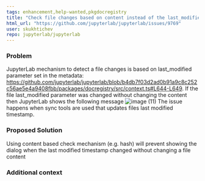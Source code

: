 ```yaml
---
tags: enhancement,help-wanted,pkgdocregistry
title: "Check file changes based on content instead of the last_modified metadata"
html_url: "https://github.com/jupyterlab/jupyterlab/issues/9769"
user: skukhtichev
repo: jupyterlab/jupyterlab
---
```


<!--
Welcome! Thanks for thinking of a way to improve JupyterLab. If this solves a problem for you, then it probably solves that problem for lots of people! So the whole community will benefit from this request.


Before creating a new feature request please search the issues for relevant feature requests.
-->

### Problem
JupyterLab mechanism to detect a file changes is based on last_modified parameter set in the metadata: https://github.com/jupyterlab/jupyterlab/blob/b4db7f03d2ad0b91a9c8c252c56ae5e4a9408fbb/packages/docregistry/src/context.ts#L644-L649. 
If the file last_modified parameter was changed without changing the content then JupyterLab shows the following message
![image (11)](https://user-images.githubusercontent.com/12250108/107552472-dc1b9a00-6bd3-11eb-9c8c-3cf7b274e0c1.png)
The issue happens when sync tools are used that updates files last modified timestamp.


<!-- Provide a clear and concise description of what problem this feature will solve. For example:

* I'm always frustrated when [...] because [...]
* I would like it if [...] happened when I [...] because [...]
-->

### Proposed Solution
Using content based check mechanism (e.g. hash) will prevent showing the dialog when the last modified timestamp changed without changing a file content
<!-- Provide a clear and concise description of a way to accomplish what you want. For example:

* Add an option so that when [...]  [...] will happen
 -->

### Additional context

<!-- Add any other context or screenshots about the feature request here. You can also include links to examples of other programs that have something similar to your request. For example:

* Another project [...] solved this by [...]
-->
